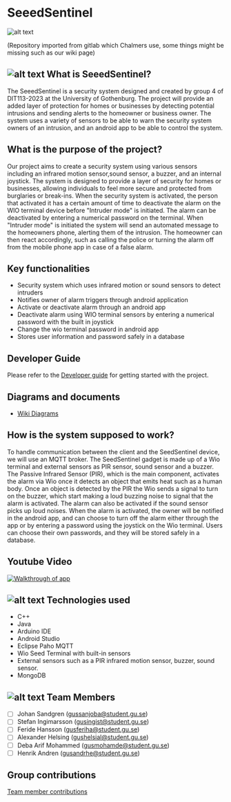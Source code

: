 # SeeedSentinel

![alt text](https://i.imgur.com/o3uBdQp.png)



(Repository imported from gitlab which Chalmers use, some things might be missing such as our wiki page)

## ![alt text](https://i.imgur.com/nnc05xy.png) What is SeeedSentinel?

The SeeedSentinel is a security system designed and created by group 4 of DIT113-2023 at the University of Gothenburg.
The project will provide an added layer of protection for homes or businesses by detecting potential intrusions and 
sending alerts to the homeowner or business owner. The system uses a variety of sensors to be able to warn the security
system owners of an intrusion, and an android app to be able to control the system.


## What is the purpose of the project?

Our project aims to create a security system using various sensors including an infrared motion sensor,sound sensor, a buzzer, 
and an internal joystick. The system is designed to provide a layer of security for homes or businesses, allowing 
individuals to feel more secure and protected from burglaries or break-ins. 
When the security system is activated, the person that activated it has a certain amount of time to deactivate the alarm 
on the WIO terminal device before "Intruder mode" is initiated. The alarm can be deactivated by entering a numerical password on the terminal.
When "Intruder mode" is initiated the system will send an automated message to the homeowners phone, alerting them of the intrusion.
The homeowner can then react accordingly, such as calling the police or turning the alarm off from the mobile phone
app in case of a false alarm.

## Key functionalities

- Security system which uses infrared motion or sound sensors to detect intruders
- Notifies owner of alarm triggers through android application
- Activate or deactivate alarm through an android app
- Deactivate alarm using WIO terminal sensors by entering a numerical password with the built in joystick
- Change the wio terminal password in android app
- Stores user information and password safely in a database



## Developer Guide
Please refer to the [Developer guide](https://git.chalmers.se/courses/dit113/2023/group-4/thief-detector/-/wikis/Developer-guide) for getting started with the project.

## Diagrams and documents

- [Wiki Diagrams](https://git.chalmers.se/courses/dit113/2023/group-4/thief-detector/-/wikis/Diagrams)

## How is the system supposed to work?

To handle communication between the client and the SeedSentinel device, we will use an MQTT broker.
The SeedSentinel gadget is made up of a Wio terminal and external sensors as PIR sensor, sound sensor and a buzzer. The Passive Infrared 
Sensor (PIR), which is the main component, activates the alarm via Wio once it detects an object that emits heat such as a
human body.
Once an object is detected by the PIR the Wio sends a signal to turn on the buzzer, which start making a loud 
buzzing noise to signal that the alarm is activated. The alarm can also be activated if the sound sensor picks up loud noises.
When the alarm is activated, the owner will be notified in the android app, and can choose to turn off the alarm either through the app or by entering a password using the joystick on the Wio terminal. Users can choose their own passwords, and they will be stored safely in a database.

## Youtube Video

[![Walkthrough of app](https://i.imgur.com/O0pMj2o.png)](https://www.youtube.com/watch?v=PzLFFU0a8ac "SeeedSentinel")



## ![alt text](https://i.imgur.com/GBdgh4z.png) Technologies used

- C++
- Java
- Arduino IDE
- Android Studio
- Eclipse Paho MQTT 
- Wio Seed Terminal with built-in sensors
- External sensors such as a PIR infrared motion sensor, buzzer, sound sensor.
- MongoDB


## ![alt text](https://i.imgur.com/S0Q1MxJ.png) Team Members

- [ ] Johan Sandgren (gussanjoba@student.gu.se)
- [ ] Stefan Ingimarsson (gusingist@student.gu.se)
- [ ] Feride Hansson (gusferiha@student.gu.se)
- [ ] Alexander Helsing (gushelsial@student.gu.se)
- [ ] Deba Arif Mohammed (gusmohamde@student.gu.se)
- [ ] Henrik Andren (gusandrhe@student.gu.se)

## Group contributions

[Team member contributions](https://git.chalmers.se/courses/dit113/2023/group-4/thief-detector/-/wikis/Team-member-contributions)
